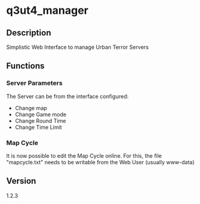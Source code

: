 # q3ut4_manager

## Description

Simplistic Web Interface to manage Urban Terror Servers

## Functions

### Server Parameters
The Server can be from the interface configured:
 
 - Change map
 - Change Game mode
 - Change Round Time
 - Change Time Limit
 
### Map Cycle
It is now possible to edit the Map Cycle online.
For this, the file "mapcycle.txt" needs to be writable from the Web User (usually www-data) 

## Version
1.2.3